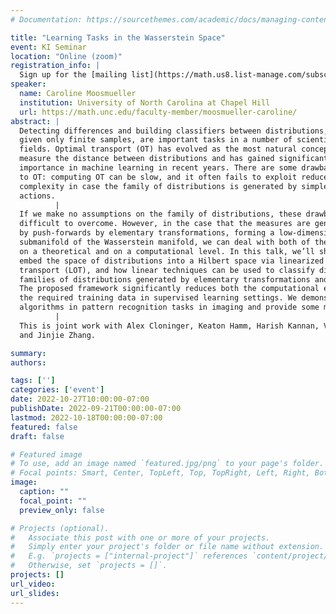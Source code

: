 ```yaml
---
# Documentation: https://sourcethemes.com/academic/docs/managing-content/

title: "Learning Tasks in the Wasserstein Space"
event: KI Seminar
location: "Online (zoom)"
registration_info: |
  Sign up for the [mailing list](https://math.us8.list-manage.com/subscribe/post?u=c9cc3beec9fa57d7299ac161c&id=845fe9abdc) to receive the connection details
speaker:
  name: Caroline Moosmueller
  institution: University of North Carolina at Chapel Hill
  url: https://math.unc.edu/faculty-member/moosmueller-caroline/
abstract: |
  Detecting differences and building classifiers between distributions, 
  given only finite samples, are important tasks in a number of scientific 
  fields. Optimal transport (OT) has evolved as the most natural concept to
  measure the distance between distributions and has gained significant 
  importance in machine learning in recent years. There are some drawbacks 
  to OT: computing OT can be slow, and it often fails to exploit reduced 
  complexity in case the family of distributions is generated by simple group 
  actions.
          |
  If we make no assumptions on the family of distributions, these drawbacks are 
  difficult to overcome. However, in the case that the measures are generated 
  by push-forwards by elementary transformations, forming a low-dimensional 
  submanifold of the Wasserstein manifold, we can deal with both of these issues 
  on a theoretical and on a computational level. In this talk, we’ll show how to 
  embed the space of distributions into a Hilbert space via linearized optimal 
  transport (LOT), and how linear techniques can be used to classify different 
  families of distributions generated by elementary transformations and perturbations. 
  The proposed framework significantly reduces both the computational effort and
  the required training data in supervised learning settings. We demonstrate the
  algorithms in pattern recognition tasks in imaging and provide some medical applications.
          |
  This is joint work with Alex Cloninger, Keaton Hamm, Harish Kannan, Varun Khurana, 
  and Jinjie Zhang.

summary:
authors:

tags: ['']
categories: ['event']
date: 2022-10-27T10:00:00-07:00
publishDate: 2022-09-21T00:00:00-07:00
lastmod: 2022-10-18T00:00:00-07:00
featured: false
draft: false

# Featured image
# To use, add an image named `featured.jpg/png` to your page's folder.
# Focal points: Smart, Center, TopLeft, Top, TopRight, Left, Right, BottomLeft, Bottom, BottomRight.
image:
  caption: ""
  focal_point: ""
  preview_only: false

# Projects (optional).
#   Associate this post with one or more of your projects.
#   Simply enter your project's folder or file name without extension.
#   E.g. `projects = ["internal-project"]` references `content/project/deep-learning/index.md`.
#   Otherwise, set `projects = []`.
projects: []
url_video:
url_slides:
---
```


